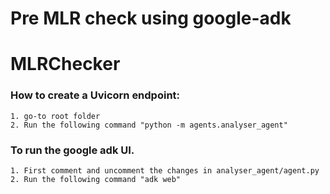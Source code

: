 # Pre MLR check using google-adk

# MLRChecker

### How to create a Uvicorn endpoint:
    1. go-to root folder
    2. Run the following command "python -m agents.analyser_agent"

### To run the google adk UI. 
    1. First comment and uncomment the changes in analyser_agent/agent.py
    2. Run the following command "adk web"